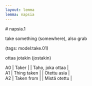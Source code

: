 ```yaml
---
layout: lemma
lemma: napsia
---
```


<div class="sense">
# <span class="sensename">napsia.1</span>

<span class="description">take something (somewhere), also grab</span>

(tags: model:take.01)

<span class="description">ottaa jotakin (jostakin)</span>

A0 | Taker |   | Taho, joka ottaa |  
A1 | Thing taken |   | Otettu asia |  
A2 | Taken from |   | Mistä otettu |  

</div>

